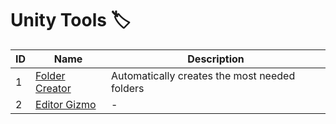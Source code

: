 # Unity Tools 🏷️

| **ID** | **Name** | **Description** |
| --- | --- | --- |
| 1 | [Folder Creator](https://github.com/alisahanyalcin/unity-tools/tree/main/Folder%20Creator) | Automatically creates the most needed folders |
| 2 | [Editor Gizmo](https://github.com/alisahanyalcin/unity-tools/tree/main/Editor%20Gizmo) | - |
